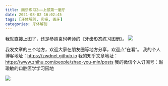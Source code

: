 ```yaml
---
title: 画牙练习2——上颌第一磨牙
date: 2021-08-02 16:02:45
tags: [牙体解剖, 实操, 画牙]
categories: 牙体解剖
---
```

我就直接上图了，还是参照袁珂老师的《牙齿形态练习图册》。
![](https://zymblog-1258069789.cos.ap-chengdu.myqcloud.com/blog0259-draw26/%E4%B8%8A6%E7%94%BB%E7%89%99%E8%BF%87%E7%A8%8B.gif)

我发文章的三个地方，欢迎大家在朋友圈等地方分享，欢迎点“在看”。
我的个人博客地址：https://zwdnet.github.io
我的知乎文章地址： https://www.zhihu.com/people/zhao-you-min/posts
我的微信个人订阅号：赵瑜敏的口腔医学学习园地








![](https://zymblog-1258069789.cos.ap-chengdu.myqcloud.com/other/wx.jpg)